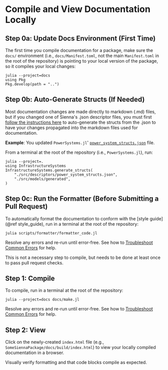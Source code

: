 # Compile and View Documentation Locally

## Step 0a: Update Docs Environment (First Time)

The first time you compile documentation for a package, make sure the `docs/` environment
(i.e., `docs/Manifest.toml`, not the main `Manifest.toml` in the root of the repository)
is pointing to your local version of the package, so it compiles your local changes:

```
julia --project=docs
using Pkg
Pkg.develop(path = "..")
```

## Step 0b: Auto-Generate Structs (If Needed)

Most documentation changes are made directly to markdown (.md) files, but if you changed one
of Sienna's .json descriptor files, you must first
[follow the instructions here](@ref "Auto-Generation of Component Structs") to auto-generate
the structs from the .json to have your changes propagated into the markdown files used for
documentation.

**Example**: You updated `PowerSystems.jl`'
[`power_system_structs.json`](https://github.com/NREL-Sienna/PowerSystems.jl/blob/main/src/descriptors/power_system_structs.json)
file.

From a terminal at the root of the repository (i.e., `PowerSystems.jl`), run:

```
julia --project=.
using InfrastructureSystems
InfrastructureSystems.generate_structs(
    "./src/descriptors/power_system_structs.json",
    "./src/models/generated",
)
```

## Step 0c: Run the Formatter (Before Submitting a Pull Request)

To automatically format the documentation to conform with the [style guide](@ref style_guide),
run in a terminal at the root of the repository:

```
julia scripts/formatter/formatter_code.jl
```

Resolve any errors and re-run until error-free. See how to [Troubleshoot Common Errors](@ref)
for help.

This is not a necessary step to compile, but needs to be done at least once to pass pull
request checks.

## Step 1: Compile

To compile, run in a terminal at the root of the repository:

```
julia --project=docs docs/make.jl 
```

Resolve any errors and re-run until error-free. See how to [Troubleshoot Common Errors](@ref)
for help.

## Step 2: View

Click on the newly-created `index.html` file (e.g.,
`SomeSiennaPackage/docs/build/index.html`) to view your locally compiled documentation in a
browser.

Visually verify formatting and that code blocks compile as expected.
